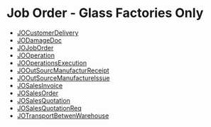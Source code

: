 <div class="ignore-in-full-text-search">

# Job Order - Glass Factories Only
  - [JOCustomerDelivery](/modules/joborder/JOCustomerDelivery.md)
  - [JODamageDoc](/modules/joborder/JODamageDoc.md)
  - [JOJobOrder](/modules/joborder/JOJobOrder.md)
  - [JOOperation](/modules/joborder/JOOperation.md)
  - [JOOperationsExecution](/modules/joborder/JOOperationsExecution.md)
  - [JOOutSourcManufacturReceipt](/modules/joborder/JOOutSourcManufacturReceipt.md)
  - [JOOutSourceManufactureIssue](/modules/joborder/JOOutSourceManufactureIssue.md)
  - [JOSalesInvoice](/modules/joborder/JOSalesInvoice.md)
  - [JOSalesOrder](/modules/joborder/JOSalesOrder.md)
  - [JOSalesQuotation](/modules/joborder/JOSalesQuotation.md)
  - [JOSalesQuotationReq](/modules/joborder/JOSalesQuotationReq.md)
  - [JOTransportBetwenWarehouse](/modules/joborder/JOTransportBetwenWarehouse.md)

</div>

